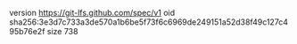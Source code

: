 version https://git-lfs.github.com/spec/v1
oid sha256:3e3d7c733a3de570a1b6be5f73f6c6969de249151a52d38f49c127c495b76e2f
size 738
